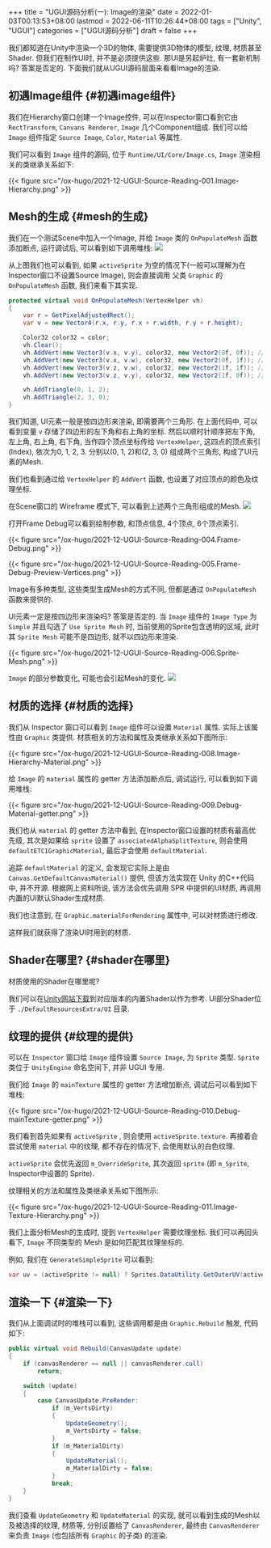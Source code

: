 +++
title = "UGUI源码分析(一): Image的渲染"
date = 2022-01-03T00:13:53+08:00
lastmod = 2022-06-11T10:26:44+08:00
tags = ["Unity", "UGUI"]
categories = ["UGUI源码分析"]
draft = false
+++

我们都知道在Unity中渲染一个3D的物体, 需要提供3D物体的模型, 纹理, 材质甚至Shader. 但我们在制作UI时, 并不是必须提供这些.
那UI是另起炉灶, 有一套新机制吗? 答案是否定的. 下面我们就从UGUI源码层面来看看Image的渲染.

<!--more-->


## 初遇Image组件 {#初遇image组件}

我们在Hierarchy窗口创建一个Image控件, 可以在Inspector窗口看到它由 `RectTransform`, `Canvans Renderer`, `Image` 几个Component组成.
我们可以给 `Image` 组件指定 `Source Image`, `Color`, `Material` 等属性.

我们可以看到 `Image` 组件的源码, 位于 `Runtime/UI/Core/Image.cs`, `Image` 渲染相关的类继承关系如下:


{{< figure src="/ox-hugo/2021-12-UGUI-Source-Reading-001.Image-Hierarchy.png" >}}


## Mesh的生成 {#mesh的生成}

我们在一个测试Scene中加入一个Image, 并给 `Image` 类的 `OnPopulateMesh` 函数添加断点, 运行调试后, 可以看到如下调用堆栈:
![](/ox-hugo/2021-12-UGUI-Source-Reading-002.Debug-OnPopulateMesh.png)

从上图我们也可以看到, 如果 `activeSprite` 为空的情况下(一般可以理解为在Inspector窗口不设置Source Image), 则会直接调用
父类 `Graphic` 的 `OnPopulateMesh` 函数, 我们来看下其实现.

```csharp
protected virtual void OnPopulateMesh(VertexHelper vh)
{
    var r = GetPixelAdjustedRect();
    var v = new Vector4(r.x, r.y, r.x + r.width, r.y + r.height);

    Color32 color32 = color;
    vh.Clear();
    vh.AddVert(new Vector3(v.x, v.y), color32, new Vector2(0f, 0f)); //左下
    vh.AddVert(new Vector3(v.x, v.w), color32, new Vector2(0f, 1f)); //左上
    vh.AddVert(new Vector3(v.z, v.w), color32, new Vector2(1f, 1f)); //右上
    vh.AddVert(new Vector3(v.z, v.y), color32, new Vector2(1f, 0f)); //右下

    vh.AddTriangle(0, 1, 2);
    vh.AddTriangle(2, 3, 0);
}

```

我们知道, UI元素一般是按四边形来渲染, 即需要两个三角形. 在上面代码中, 可以看到变量 `v` 存储了四边形的左下角和右上角的坐标.
然后以顺时针顺序把左下角, 左上角, 右上角, 右下角, 当作四个顶点坐标传给 `VertexHelper`, 这四点的顶点索引(Index), 依次为0, 1, 2, 3.
分别以(0, 1, 2)和(2, 3, 0) 组成两个三角形, 构成了UI元素的Mesh.

我们也看到通过给 `VertexHelper` 的 `AddVert` 函数, 也设置了对应顶点的颜色及纹理坐标.

在Scene窗口的 Wireframe 模式下, 可以看到上述两个三角形组成的Mesh.
![](/ox-hugo/2021-12-UGUI-Source-Reading-003.Scene-Wireframe.png)

打开Frame Debug可以看到绘制参数, 和顶点信息, 4个顶点, 6个顶点索引.

{{< figure src="/ox-hugo/2021-12-UGUI-Source-Reading-004.Frame-Debug.png" >}}

{{< figure src="/ox-hugo/2021-12-UGUI-Source-Reading-005.Frame-Debug-Preview-Vertices.png" >}}

Image有多种类型, 这些类型生成Mesh的方式不同, 但都是通过 `OnPopulateMesh` 函数来提供的.

UI元素一定是按四边形来渲染吗? 答案是否定的. 当 `Image` 组件的 `Image Type` 为 `Simple` 并且勾选了 `Use Sprite Mesh` 时,
当前使用的Sprite包含透明的区域, 此时其 `Sprite Mesh` 可能不是四边形, 就不以四边形来渲染.

{{< figure src="/ox-hugo/2021-12-UGUI-Source-Reading-006.Sprite-Mesh.png" >}}

`Image` 的部分参数变化, 可能也会引起Mesh的变化.
![](/ox-hugo/2021-12-UGUI-Source-Reading-007.Image-Mesh-Changed.png)


## 材质的选择 {#材质的选择}

我们从 Inspector 窗口可以看到 `Image` 组件可以设置 `Material` 属性. 实际上该属性由 `Graphic` 类提供.
材质相关的方法和属性及类继承关系如下图所示:


{{< figure src="/ox-hugo/2021-12-UGUI-Source-Reading-008.Image-Hierarchy-Material.png" >}}

给 `Image` 的 `material` 属性的 getter 方法添加断点后, 调试运行, 可以看到如下调用堆栈:

{{< figure src="/ox-hugo/2021-12-UGUI-Source-Reading-009.Debug-Material-getter.png" >}}

我们也从 `material` 的 getter 方法中看到, 在Inspector窗口设置的材质有最高优先级, 其次是如果给 `sprite` 设置了 `associatedAlphaSplitTexture`,
则会使用 `defaultETC1GraphicMaterial`, 最后才会使用 `defaultMaterial`.

追踪 `defaultMaterial` 的定义, 会发现它实际上是由 `Canvas.GetDefaultCanvasMaterial()` 提供,
但该方法实现在 Unity 的C++代码中, 并不开源. 根据网上资料所说, 该方法会优先调用 SPR 中提供的UI材质, 再调用内置的UI默认Shader生成材质.

我们也注意到, 在 `Graphic.materialForRendering` 属性中, 可以对材质进行修改.

这样我们就获得了渲染UI时用到的材质.


## Shader在哪里? {#shader在哪里}

材质使用的Shader在哪里呢?

我们可以在[Unity网站下载](https://unity3d.com/cn/get-unity/download/archive)到对应版本的内置Shader以作为参考. UI部分Shader位于 `./DefaultResourcesExtra/UI` 目录.


## 纹理的提供 {#纹理的提供}

可以在 `Inspector` 窗口给 `Image` 组件设置 `Source Image`, 为 `Sprite` 类型. `Sprite` 类位于 `UnityEngine` 命名空间下, 并非 UGUI 专用.

我们给 `Image` 的 `mainTexture` 属性的 getter 方法增加断点, 调试后可以看到如下堆栈:

{{< figure src="/ox-hugo/2021-12-UGUI-Source-Reading-010.Debug-mainTexture-getter.png" >}}

我们看到首先如果有 `activeSprite` , 则会使用 `activeSprite.texture`. 再接着会尝试使用 `material` 中的纹理, 都不存在的情况下, 会使用默认的白色纹理.

`activeSprite` 会优先返回 `m_OverrideSprite`, 其次返回 `sprite` (即 `m_Sprite`, Inspector中设置的 Sprite).

纹理相关的方法和属性及类继承关系如下图所示:


{{< figure src="/ox-hugo/2021-12-UGUI-Source-Reading-011.Image-Texture-Hierarchy.png" >}}

我们上面分析Mesh的生成时, 提到 `VertexHelper` 需要纹理坐标. 我们可以再回头看下, `Image` 不同类型的 Mesh
是如何匹配其纹理坐标的.

例如, 我们在 `GenerateSimpleSprite` 可以看到:

```csharp
var uv = (activeSprite != null) ? Sprites.DataUtility.GetOuterUV(activeSprite) : Vector4.zero;
```


## 渲染一下 {#渲染一下}

我们从上面调试时的堆栈可以看到, 这些调用都是由 `Graphic.Rebuild` 触发, 代码如下:

```csharp
public virtual void Rebuild(CanvasUpdate update)
{
    if (canvasRenderer == null || canvasRenderer.cull)
        return;

    switch (update)
    {
        case CanvasUpdate.PreRender:
            if (m_VertsDirty)
            {
                UpdateGeometry();
                m_VertsDirty = false;
            }
            if (m_MaterialDirty)
            {
                UpdateMaterial();
                m_MaterialDirty = false;
            }
            break;
    }
}
```

我们查看 `UpdateGeometry` 和 `UpdateMaterial` 的实现, 就可以看到生成的Mesh以及被选择的纹理, 材质等, 分别设置给了
`CanvasRenderer`, 最终由 `CanvasRenderer` 来负责 `Image` (也包括所有 `Graphic` 的子类) 的渲染.
